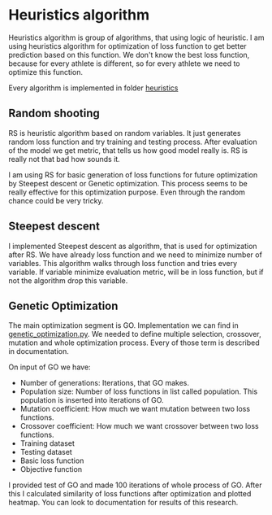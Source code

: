 # Heuristics algorithm

Heuristics algorithm is group of algorithms, that using logic of heuristic. I am using heuristics algorithm for optimization of loss function to get better 
prediction based on this function. We don't know the best loss function, because for every athlete is different, so for every athlete we need to optimize this function.

Every algorithm is implemented in folder [heuristics](../../research_task/src/heuristics)

## Random shooting

RS is heuristic algorithm based on random variables. It just generates random loss function and try training and testing process. After evaluation of the model we get metric, that 
tells us how good model really is. RS is really not that bad how sounds it.

I am using RS for basic generation of loss functions for future optimization by Steepest descent or Genetic optimization. This process seems to be really effective for this optimization purpose. Even through the random chance could be very tricky.

## Steepest descent

I implemented Steepest descent as algorithm, that is used for optimization after RS. We have already loss function and we need to minimize number of variables. 
This algorithm walks through loss function and tries every variable. If variable minimize evaluation metric, will be in loss function, but if not the algorithm drop this variable.

## Genetic Optimization

The main optimization segment is GO. Implementation we can find in [genetic_optimization.py](../../research_task/src/heuristics/genetic_optimization.py). We needed to define multiple selection, crossover, mutation and whole optimization process. 
Every of those term is described in documentation. 

On input of GO we have:

- Number of generations: Iterations, that GO makes.
- Population size: Number of loss functions in list called population. This population is inserted into iterations of GO.
- Mutation coefficient: How much we want mutation between two loss functions.
- Crossover coefficient: How much we want crossover between two loss functions.
- Training dataset
- Testing dataset
- Basic loss function
- Objective function

I provided test of GO and made 100 iterations of whole process of GO. After this I calculated similarity of loss functions after optimization and 
plotted heatmap. You can look to documentation for results of this research.